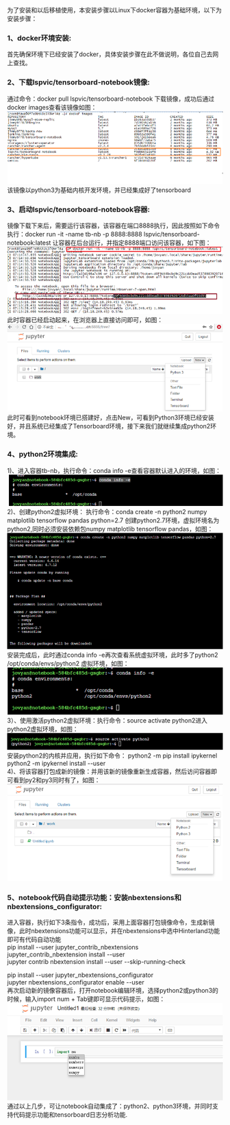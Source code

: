 为了安装和以后移植使用，本安装步骤以Linux下docker容器为基础环境，以下为安装步骤：
### 1、docker环境安装:
   首先确保环境下已经安装了docker，具体安装步骤在此不做说明，各位自己去网上查找。
### 2、下载lspvic/tensorboard-notebook镜像:
   通过命令：docker pull lspvic/tensorboard-notebook 下载镜像，成功后通过docker images查看该镜像如图：
   <img  src="./imgs/images-nb.png"><br>
   该镜像以python3为基础内核开发环境，并已经集成好了tensorboard
### 3、启动lspvic/tensorboard-notebook容器:
   镜像下载下来后，需要运行该容器，该容器在端口8888执行，因此按照如下命令执行：docker run -it -name tb-nb -p 8888:8888 lspvic/tensorboard-notebook:latest  让容器在后台运行，并指定8888端口访问该容器，如下图：
   <img  src="./imgs/run-container.jpg"><br>
   此时容器已经启动起来，在浏览器上直接访问即可，如图：
   <img  src="./imgs/nb.jpg"><br>
   此时可看到notebook环境已搭建好，点击New，可看到Python3环境已经安装好，并且系统已经集成了Tensorboard环境，接下来我们就继续集成python2环境。
### 4、python2环境集成:
   1)、进入容器tb-nb，执行命令：conda info -e查看容器默认进入的环境，如图：
   <img  src="./imgs/conda-base.png"><br>
   2)、创建python2虚拟环境：
   执行命令：conda create -n python2 numpy matplotlib tensorflow pandas python=2.7 创建python2.7环境，虚拟环境名为python2,同时必须安装依赖包numpy matplotlib tensorflow pandas，如图：
   <img  src="./imgs/py2.png"><br>
   安装完成后，此时通过conda info -e再次查看系统虚拟环境，此时多了python2  /opt/conda/envs/python2 虚拟环境，如图：<br>
   <img  src="./imgs/py2-2.png"><br>
   3）、使用激活python2虚拟环境：执行命令：source activate python2进入python2虚拟环境，如图：
   <img  src="./imgs/py2-3.png"><br>
   安装python2的内核并应用，执行如下命令：
   python2 -m pip install ipykernel<br>
   python2 -m ipykernel install --user<br>
   4)、将该容器打包成新的镜像：并用该新的镜像重新生成容器，然后访问容器即可看到py2和py3同时有了，如图：<br>
   <img  src="./imgs/py2-py3.png"><br>
### 5、notebook代码自动提示功能：安装nbextensions和nbextensions_configurator:
   进入容器，执行如下3条指令，成功后，采用上面容器打包镜像命令，生成新镜像，此时nbextensions功能可以显示，并在nbextensions中选中Hinterland功能即可有代码自动功能<br>
   pip install --user jupyter_contrib_nbextensions<br>
   jupyter_contrib_nbextension install --user<br>
   jupyter contrib nbextension install --user --skip-running-check<br>

   pip install --user jupyter_nbextensions_configurator<br>
   jupyter nbextensions_configurator enable --user<br>
再次启动新的镜像容器后，打开notebook编辑环境，选择python2或python3的时候，输入import num + Tab键即可显示代码提示，如图：
   <img  src="./imgs/code-tishi.png"><br>
通过以上几步，可让notebook自动集成了：python2、python3环境，并同时支持代码提示功能和tensorboard日志分析功能.

